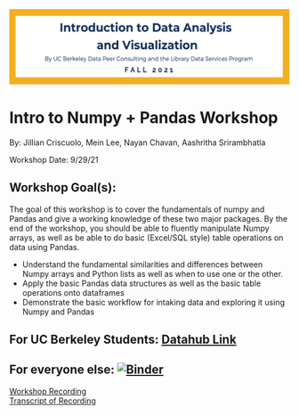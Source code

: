 <div>
<img src="images/updated_workshop_image.png" width="1200" style="float:center"/>
</div>

# Intro to Numpy + Pandas Workshop

By: Jillian Criscuolo, Mein Lee, Nayan Chavan, Aashritha Srirambhatla


Workshop Date: 9/29/21

## Workshop Goal(s): 

The goal of this workshop is to cover the fundamentals of numpy and Pandas and give a working knowledge of these two major packages. By the end of the workshop, you should be able to fluently manipulate Numpy arrays, as well as be able to do basic (Excel/SQL style) table operations on data using Pandas.

- Understand the fundamental similarities and differences between Numpy arrays and Python lists as well as when to use one or the other. 
- Apply the basic Pandas data structures as well as the basic table operations onto dataframes 
- Demonstrate the basic workflow for intaking data and exploring it using Numpy and Pandas

## For UC Berkeley Students: [Datahub Link](https://datahub.berkeley.edu/hub/user-redirect/interact?account=ds-peer-consulting&repo=fa21-intro-to-numpy-pandas-workshop&branch=main&subpath=intro-to-numpy-pandas.ipynb)

## For everyone else: [![Binder](https://mybinder.org/badge_logo.svg)](https://mybinder.org/v2/gh/ds-peer-consulting/fa21-intro-to-numpy-pandas-workshop/HEAD)

[Workshop Recording](https://drive.google.com/file/d/1AQPmoz2BrYPrbmwIJhj07rKgxBvAElj-/view?usp=sharing)  
[Transcript of Recording](https://drive.google.com/file/d/160lIlQ3n1LT8ny_kR4MhS61Y_rffw1hJ/view?usp=sharing)
